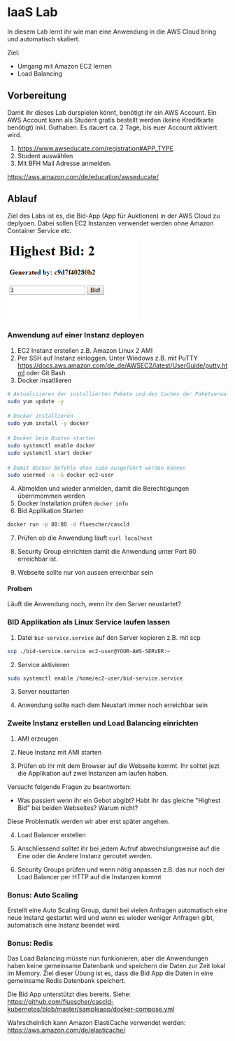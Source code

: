 # IaaS Lab

In diesem Lab lernt ihr wie man eine Anwendung in die AWS Cloud bring und automatisch skaliert.

Ziel:

- Umgang mit Amazon EC2 lernen
- Load Balancing

## Vorbereitung

Damit ihr dieses Lab durspielen könnt, benötigt ihr ein AWS Account.
Ein AWS Account kann als Student gratis bestellt werden (keine Kreditkarte benötigt) inkl. Guthaben.
Es dauert ca. 2 Tage, bis euer Account aktiviert wird.

1. https://www.awseducate.com/registration#APP_TYPE
2. Student auswählen
3. Mit BFH Mail Adresse anmelden.

https://aws.amazon.com/de/education/awseducate/

## Ablauf

Ziel des Labs ist es, die Bid-App (App für Auktionen) in der AWS Cloud zu deplyoen.
Dabei sollen EC2 Instanzen verwendet werden ohne Amazon Container Service etc.

![Webapp](bid-app.png "Bid App")

### Anwendung auf einer Instanz deployen

1. EC2 Instanz erstellen z.B. Amazon Linux 2 AMI
2. Per SSH auf Instanz einloggen.
   Unter Windows z.B. mit PuTTY https://docs.aws.amazon.com/de_de/AWSEC2/latest/UserGuide/putty.html oder Git Bash
3. Docker insatllieren

```sh
# Aktualisieren der installierten Pakete und des Caches der Paketverwaltung auf der Instanz
sudo yum update -y

# Docker installieren
sudo yum install -y docker

# Docker beim Booten starten
sudo systemctl enable docker
sudo systemctl start docker

# Damit docker Befehle ohne sudo ausgeführt werden können
sudo usermod -a -G docker ec2-user
```

4. Abmelden und wieder anmelden, damit die Berechtigungen übernmommen werden
5. Docker Installation prüfen `docker info`
6. Bid Applikation Starten

```sh
docker run -p 80:80 -d fluescher/cascld
```

7. Prüfen ob die Anwendung läuft `curl localhost`

8. Security Group einrichten damit die Anwendung unter Port 80 erreichbar ist.

9. Webseite sollte nur von aussen erreichbar sein

#### Prolbem

Läuft die Anwendung noch, wenn ihr den Server neustartet?

### BID Applikation als Linux Service laufen lassen

1. Datei `bid-service.service` auf den Server kopieren z.B. mit scp

```sh
scp ./bid-service.service ec2-user@YOUR-AWS-SERVER:~
```

2. Service aktivieren

```sh
sudo systemctl enable /home/ec2-user/bid-service.service
```

3. Server neustarten

4. Anwendung sollte nach dem Neustart immer noch erreichbar sein

### Zweite Instanz erstellen und Load Balancing einrichten

1. AMI erzeugen

2. Neue Instanz mit AMI starten

3. Prüfen ob ihr mit dem Browser auf die Webseite kommt. Ihr solltet jezt die Applikation auf zwei Instanzen am laufen haben.

Versucht folgende Fragen zu beantworten:

- Was passiert wenn ihr ein Gebot abgibt? Habt ihr das gleiche "Highest Bid" bei beiden Webseites? Warum nicht?

Diese Problematik werden wir aber erst später angehen.

4. Load Balancer erstellen

5. Anschliessend solltet ihr bei jedem Aufruf abwechslungsweise auf die Eine oder die Andere Instanz geroutet werden.

6. Security Groups prüfen und wenn nötig anpassen z.B. das nur noch der Load Balancer per HTTP auf die Instanzen kommt

### Bonus: Auto Scaling

Erstellt eine Auto Scaling Group, damit bei vielen Anfragen automatisch eine neue Instanz gestartet wird und wenn es wieder weniger Anfragen gibt, automatisch eine Instanz beendet wird.

### Bonus: Redis

Das Load Balancing müsste nun funkionieren, aber die Anwendungen haben keine gemeinsame Datenbank und speichern die Daten zur Zeit lokal im Memory.
Ziel dieser Übung ist es, dass die Bid App die Daten in eine gemeinsame Redis Datenbank speichert.

Die Bid App unterstützt dies bereits. Siehe: https://github.com/fluescher/cascld-kubernetes/blob/master/sampleapp/docker-compose.yml

Wahrscheinlich kann Amazon ElastiCache verwendet werden: https://aws.amazon.com/de/elasticache/
